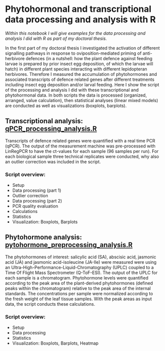 # Phytohormonal and transcriptional data processing and analysis with R
*Within this notebook I will give examples for the data processing and analysis I did with R as part of my doctoral thesis.*

In the first part of my doctoral thesis I investigated the activation of different signalling pathways in response to oviposition-mediated priming of anti-herbivore defences (in a nutshell: how the plant defence against feeding larvae is prepared by prior insect egg deposition, of which the larvae will hatch) in different plant species interacting with different lepidopteran herbivores. 
Therefore I measured the accumulation of phytohormones and associated transcripts of defence related genes after different treatments including insect egg deposition and/or larval feeding. Here I show the script of the processing and analysis I did with these transcriptional and phytohormonal data. In both scripts the data is processed (organized, arranged, value calculation), then statistical analyses (linear mixed models) are conducted as well as visualizations (boxplots, barplots). 

## Transcriptional analysis: [qPCR_processing_analysis.R](qPCR_processing_analysis.R)
Transcripts of defence related genes were quantified with a real time PCR (qPCR). The output of the measurement machine was pre-processed with LinRegPCR to have the ct-values for each sample (96 samples per run). For each biological sample three technical replicates were conducted, why also an outlier correction was included in the script.  
### Script overview:
* Setup
* Data processing (part 1)
* Outlier correction 
* Data processing (part 2)
* PCR quality evaluation 
* Calculations
* Statistics
* Visualization: Boxplots, Barplots

## Phytohormone analysis: [pytohormone_preprocessing_analysis.R](pytohormone_preprocessing_analysis.R)
The phytohormones of interest: salicylic acid (SA), abscisic acid, jasmonic acid (JA) and jasmonic acid-isoleucine (JA-Ile) were measured were using an Ultra-High-Performance-Liquid-Chromatography (UPLC) coupled to a Time Of Flight Mass Spectrometer (Q-ToF-ESI). The output of the UPLC for each sample is a chromatogram. Phytohormone levels were quantified according to the peak area of the plant-derived phytohormones (defined peaks within the chromatogram) relative to the peak area of the internal standards. The concentrations per sample were normalized according to the fresh weight of the leaf tissue samples. With the peak areas as input data, the script conducts these calculations. 
### Script overview:
* Setup
* Data processing
* Statistics
* Visualization: Boxplots, Barplots, Heatmap
